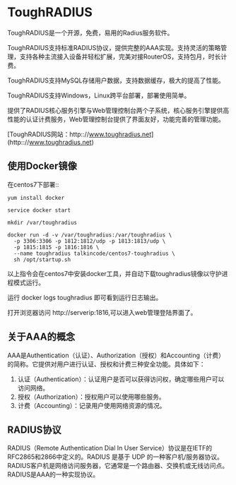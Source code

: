 # ToughRADIUS

ToughRADIUS是一个开源，免费，易用的Radius服务软件。

ToughRADIUS支持标准RADIUS协议，提供完整的AAA实现。支持灵活的策略管理，支持各种主流接入设备并轻松扩展，完美对接RouterOS，支持包月，时长计费。

ToughRADIUS支持MySQL存储用户数据，支持数据缓存，极大的提高了性能。

ToughRADIUS支持Windows，Linux跨平台部署，部署使用简单。

提供了RADIUS核心服务引擎与Web管理控制台两个子系统，核心服务引擎提供高性能的认证计费服务，Web管理控制台提供了界面友好，功能完善的管理功能。

[ToughRADIUS网站：http:://www.toughradius.net] (http:://www.toughradius.net)

## 使用Docker镜像 

在centos7下部署::

    yum install docker

    service docker start

    mkdir /var/toughradius

    docker run -d -v /var/toughradius:/var/toughradius \
      -p 3306:3306 -p 1812:1812/udp -p 1813:1813/udp \
      -p 1815:1815 -p 1816:1816 \
      --name toughradius talkincode/centos7-toughradius \
      sh /opt/startup.sh

以上指令会在centos7中安装docker工具，并自动下载toughradius镜像以守护进程模式运行。

运行 docker logs toughradius 即可看到运行日志输出。

打开浏览器访问 http://serverip:1816,可以进入web管理登陆界面了。


## 关于AAA的概念
    
AAA是Authentication（认证）、Authorization（授权）和Accounting（计费）的简称。它提供对用户进行认证、授权和计费三种安全功能。具体如下：
    
1. 认证（Authentication）：认证用户是否可以获得访问权，确定哪些用户可以访问网络。
2. 授权（Authorization）：授权用户可以使用哪些服务。
3. 计费（Accounting）：记录用户使用网络资源的情况。

## RADIUS协议
    
RADIUS（Remote Authentication Dial In User Service）协议是在IETF的RFC2865和2866中定义的。RADIUS 是基于 UDP 的一种客户机/服务器协议。RADIUS客户机是网络访问服务器，它通常是一个路由器、交换机或无线访问点。RADIUS是AAA的一种实现协议。